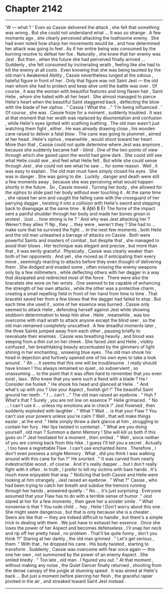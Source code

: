 
# Chapter 2142


---

'W — what ? '
Even as Cassie delivered the attack , she felt that something was wrong . But she could not understand what ...
It was so strange .
A few moments ago , she clearly perceived attacking the loathsome enemy . She had even noted how sharp her movements would be , and how determined her attack was going to feel . As if her entire being was consumed by the burning resolve to defeat her foe .
Naturally , she knew that her enemy was Jest .
But then , when the future she had perceived finally arrived …
Suddenly , she felt consumed by incinerating wrath , feeling like she had to kill the enemy at all costs . Even knowing that she was being taunted by the old man's Awakened Ability , Cassie nevertheless lunged at the odious , hateful figure in front of her .
Only that figure was not Saint Jest — the old man whom she had to protect and keep alive until the battle was over . Of course , it was the woman with beautiful features and long flaxen hair , Saint Helie , whom she hated with all her heart .
She almost managed to pierce Helie's heart when the beautiful Saint staggered back , deflecting the blow with the blade of her xiphos .
" Cassia ! What the …"
'I'm being influenced . '
Of course , she was .
Cassie froze for a moment , suddenly troubled .
It was at that moment that her wrath was replaced by disorientation and confusion , while Helie's eyes ignited with scathing loathing .
The old man wasn't just watching them fight , either . He was already drawing close , his wooden cane raised to deliver a fatal blow .
The cane was going to plummet , aimed at her head .
Helie's xiphos , meanwhile , would shoot toward her heart .
More than that , Cassie could not quite determine where Jest was anymore , because she suddenly became half - blind . One of the two points of view through which she gazed upon the world had gone dark .
She could still see what Helie could see , and feel what Helie felt . But while she could sense through Jest , she could not see what he saw … for some reason .
Well , it was easy to explain . The old man must have simply closed his eyes .
She was in danger .
She was going to die .
Luckily , danger and death were still a few moments away , because she was perceiving what would happen shortly in the future .
So , Cassie moved .
Turning her body , she allowed for the xiphos to slide past her body without ever touching it . At the same time , she raised her arm and caught the falling cane with the crossguard of her parrying dagger , twisting it into a collision with Helie's sword and stepping back to disengage at the same time . ℞ ÄƝố ₿ Ё𐌔
The force of the impact sent a painful shudder through her body and made her bones groan in protest .
'Just … how strong is he ? '
And why was Jest attacking her ? Weren't they allies ?!
Np , they ... they were , weren't they ? She had to ... make sure that he survived the fight ...
In the next few moments , both Helie and the old man unleashed a barrage of attacks on Cassie . Both were powerful Saints and masters of combat , but despite that , she managed to avoid their blows . Her technique was elegant and precise , but more than that , it was eerily graceful .
Physically , Cassie was clearly weaker than both of her opponents . And yet , she moved as if anticipating their every move , seemingly reacting to attacks before they even thought of delivering them . She dodged and evaded some , often missing the enemy weapons only by a few millimeters , while deflecting others with her dagger in a way that dissipated and redirected most of the force .
There were also the bracelets she wore on her wrists . One seemed to be capable of enhancing the strength of her own attacks , while the other was a protective charm , creating a small repelling field in front of her hand from time to time . That bracelet saved her from a few blows that the dagger had failed to stop .
But each time she used it , some of her essence was burned .
Cassie only seemed to attack Helie , defending herself against Jest while showing stubborn determination to keep him alive . Helie , meanwhile , was too overcome with mad wrath to attack anyone except the blind seer , so the old man remained completely unscathed .
A few dreadful moments later , the three Saints jumped away from each other , pausing briefly to reevaluate their enemies .
Cassie was breathing heavily , and blood was seeping from a thin cut on her cheek . She faced Jest and Helie , visibly confused , her breathtaking beauty accentuated by the glimmers of light shining in her enchanting , unseeing blue eyes .
The old man shook his head in dejection and furtively opened one of his own eyes to take a look around .
" Ah … it seems that this one will be troublesome . I really should have known ! You always remained so quiet , so subservient , so unassuming … to the point that it was often hard to remember that you even exist , lass . Who knew that you were such a fiend with a blade ? Ha ! Consider me fooled ."
He shook his head and glanced at Helie .
" And what's up with you ? Use your Aspect , foolish girl !"
The beautiful Saint ground her teeth .
" I … can't …"
The old man raised an eyebrow .
" Huh ? What's that ? Surely , you are not low on essence ?"
Helie grimaced .
" No … I can't use it … unless my emotions are in check !"
Jest frowned , then suddenly exploded with laughter .
" What ? Wait … is that your Flaw ? You can't use your powers unless you're calm ? Well , that will make things easier , at the end ."
Helie simply threw a dark glance at him , struggling to contain her fury .
Her lips twisted in contempt .
" What are you doing yourself , old man ? Summon a damn Memory ! She will kill us both if this goes on !"
Jest hesitated for a moment , then smiled .
" Well , since neither of you are coming back from this hike , I guess I'll tell you a secret . Actually , I too have a regrettable Flaw . I can't use enchanted items . Therefore , I don't even possess a single Memory . What , did you think I was walking around with this cane for fun ?"
He snorted .
" It was carved from nearly indestructible wood , of course . And it's really dapper … but I don't really fight with it often . In truth , I prefer to kill my victims with bare hands . It's much more enjoyable that way ."
Noticing that both Cassie and Helie were looking at him strangely , Jest raised an eyebrow .
" What ?"
Cassie , who had been trying to catch her breath and subdue the tremors running through her hands , answered quietly :
" No … it's just surprising . Everyone assumed that your Flaw has to do with a terrible sense of humor ."
Jest stared at her for a few moments , then gave her a sinister smile .
" What nonsense is that ? You rude child … hey , Helie ! Don't worry about this one . She might seem dangerous , but that is only because she is a cheater . Seers are like that — they are indeed difficult to handle , but there's a simple trick to dealing with them . We just have to exhaust her essence . Once she loses the power of her Aspect and becomes defenseless , I'll snap her neck and rip off her pretty head , no problem . That'll be quite funny , don't
you think ?!"
Staring at her darkly , the old man grinned .
" Let's get serious , them ."
With that , he dropped his cane . His body twisted , starting to transform .
Suddenly , Cassie was overcome with fear once again — this one her own , not summoned by the power of an enemy Aspect .
She smiled tiredly .
" Too late , old man . I figured you out ."
At that moment , without making any noise , the Quiet Dancer finally returned , shooting from the dense canopy of the jungle at stunning speed .
It was aimed at Helie's back …
But just a moment before piercing her flesh , the graceful rapier pivoted in the air , and streaked toward Saint Jest instead .

---

